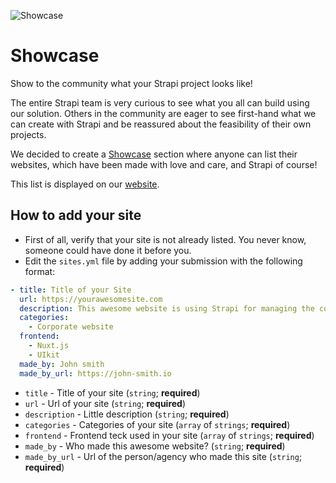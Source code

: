 ![Showcase](/assets/banner-showcase.png)

# Showcase

Show to the community what your Strapi project looks like!

The entire Strapi team is very curious to see what you all can build using our solution. Others in the community are eager to see first-hand what we can create with Strapi and be reassured about the feasibility of their own projects.

We decided to create a [Showcase](https://github.com/strapi/community-content/tree/master/showcase) section where anyone can list their websites, which have been made with love and care, and Strapi of course! 

This list is displayed on our [website](https://strapi.io/showcases).

## How to add your site

  - First of all, verify that your site is not already listed. You never know, someone could have done it before you.
  - Edit the `sites.yml` file by adding your submission with the following format:

```yaml
- title: Title of your Site
  url: https://yourawesomesite.com
  description: This awesome website is using Strapi for managing the content of my Nuxt.js application
  categories:
    - Corporate website
  frontend:
    - Nuxt.js
    - UIkit
  made_by: John smith
  made_by_url: https://john-smith.io
```

- `title` - Title of your site (`string`; **required**)
- `url` - Url of your site (`string`; **required**)
- `description` - Little description (`string`; **required**)
- `categories` - Categories of your site (`array` of `strings`; **required**)
- `frontend` - Frontend teck used in your site (`array` of `strings`; **required**)
- `made_by` - Who made this awesome website? (`string`; **required**)
- `made_by_url` - Url of the person/agency who made this site (`string`; **required**)
